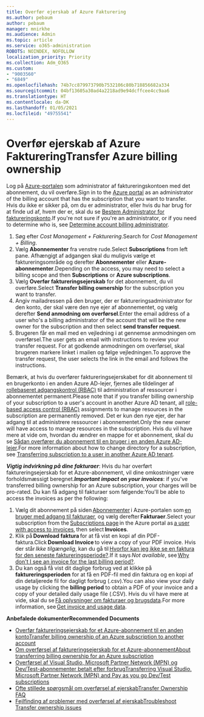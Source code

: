 ```yaml
---
title: Overfør ejerskab af Azure Fakturering
ms.author: pebaum
author: pebaum
manager: mnirkhe
ms.audience: Admin
ms.topic: article
ms.service: o365-administration
ROBOTS: NOINDEX, NOFOLLOW
localization_priority: Priority
ms.collection: Adm_O365
ms.custom:
- "9003560"
- "6849"
ms.openlocfilehash: 74b7cc879973790b7532106c80b718856682a334
ms.sourcegitcommit: 04bf13605a30ad4a2218ad9e94dcffcee4cc9aa6
ms.translationtype: HT
ms.contentlocale: da-DK
ms.lasthandoff: 01/05/2021
ms.locfileid: "49755541"
---
```

# <a name="transfer-azure-billing-ownership"></a><span data-ttu-id="98708-102">Overfør ejerskab af Azure Fakturering</span><span class="sxs-lookup"><span data-stu-id="98708-102">Transfer Azure billing ownership</span></span>

<span data-ttu-id="98708-103">Log på [Azure-portalen](https://portal.azure.com/) som administrator af faktureringskontoen med det abonnement, du vil overføre.</span><span class="sxs-lookup"><span data-stu-id="98708-103">Sign in to the [Azure portal](https://portal.azure.com/) as an administrator of the billing account that has the subscription that you want to transfer.</span></span> <span data-ttu-id="98708-104">Hvis du ikke er sikker på, om du er administrator, eller hvis du har brug for at finde ud af, hvem der er, skal du se [Bestem Administrator for faktureringskonto](https://docs.microsoft.com/azure/cost-management-billing/understand/subscription-transfer#whoisaa).</span><span class="sxs-lookup"><span data-stu-id="98708-104">If you're not sure if you're an administrator, or if you need to determine who is, see [Determine account billing administrator](https://docs.microsoft.com/azure/cost-management-billing/understand/subscription-transfer#whoisaa).</span></span>

1. <span data-ttu-id="98708-105">Søg efter _Cost Management + Fakturering_.</span><span class="sxs-lookup"><span data-stu-id="98708-105">Search for _Cost Management + Billing_.</span></span>
1. <span data-ttu-id="98708-106">Vælg **Abonnementer** fra venstre rude.</span><span class="sxs-lookup"><span data-stu-id="98708-106">Select **Subscriptions** from left pane.</span></span> <span data-ttu-id="98708-107">Afhængigt af adgangen skal du muligvis vælge et faktureringsområde og derefter **Abonnementer** eller **Azure-abonnementer**.</span><span class="sxs-lookup"><span data-stu-id="98708-107">Depending on the access, you may need to select a billing scope and then **Subscriptions** or **Azure subscriptions**.</span></span>
1. <span data-ttu-id="98708-108">Vælg **Overfør faktureringsejerskab** for det abonnement, du vil overføre.</span><span class="sxs-lookup"><span data-stu-id="98708-108">Select **Transfer billing ownership** for the subscription you want to transfer.</span></span>
1. <span data-ttu-id="98708-109">Angiv mailadressen på den bruger, der er faktureringsadministrator for den konto, der skal være den nye ejer af abonnementet, og vælg derefter **Send anmodning om overførsel**.</span><span class="sxs-lookup"><span data-stu-id="98708-109">Enter the email address of a user who's a billing administrator of the account that will be the new owner for the subscription and then select **send transfer request**.</span></span>
1. <span data-ttu-id="98708-110">Brugeren får en mail med en vejledning i at gennemse anmodningen om overførsel.</span><span class="sxs-lookup"><span data-stu-id="98708-110">The user gets an email with instructions to review your transfer request.</span></span> <span data-ttu-id="98708-111">For at godkende anmodningen om overførsel, skal brugeren markere linket i mailen og følge vejledningen.</span><span class="sxs-lookup"><span data-stu-id="98708-111">To approve the transfer request, the user selects the link in the email and follows the instructions.</span></span>

<span data-ttu-id="98708-112">Bemærk, at hvis du overfører faktureringsejerskabet for dit abonnement til en brugerkonto i en anden Azure AD-lejer, fjernes alle tildelinger af [rollebaseret adgangskontrol (RBAC)](https://docs.microsoft.com/azure/role-based-access-control/overview?WT.mc_id=Portal-Microsoft_Azure_Support) til administration af ressourcer i abonnementet permanent.</span><span class="sxs-lookup"><span data-stu-id="98708-112">Please note that if you transfer billing ownership of your subscription to a user's account in another Azure AD tenant, all [role-based access control (RBAC)](https://docs.microsoft.com/azure/role-based-access-control/overview?WT.mc_id=Portal-Microsoft_Azure_Support) assignments to manage resources in the subscription are permanently removed.</span></span> <span data-ttu-id="98708-113">Det er kun den nye ejer, der har adgang til at administrere ressourcer i abonnementet.</span><span class="sxs-lookup"><span data-stu-id="98708-113">Only the new owner will have access to manage resources in the subscription.</span></span> <span data-ttu-id="98708-114">Hvis du vil have mere at vide om, hvordan du ændrer en mappe for et abonnement, skal du se [Sådan overfører du abonnement til en bruger i en anden Azure AD-lejer](https://docs.microsoft.com/azure/active-directory/managed-identities-azure-resources/known-issues?WT.mc_id=Portal-Microsoft_Azure_Support).</span><span class="sxs-lookup"><span data-stu-id="98708-114">For more information about how to change directory for a subscription, see [Transferring subscription to a user in another Azure AD tenant](https://docs.microsoft.com/azure/active-directory/managed-identities-azure-resources/known-issues?WT.mc_id=Portal-Microsoft_Azure_Support).</span></span>

<span data-ttu-id="98708-115">_**Vigtig indvirkning på dine fakturaer**_: Hvis du har overført faktureringsejerskab for et Azure-abonnement, vil dine omkostninger være forholdsmæssigt beregnet.</span><span class="sxs-lookup"><span data-stu-id="98708-115">_**Important impact on your invoices**_: if you've transferred billing ownership for an Azure subscription, your charges will be pro-rated.</span></span> <span data-ttu-id="98708-116">Du kan få adgang til fakturaer som følgende:</span><span class="sxs-lookup"><span data-stu-id="98708-116">You'll be able to access the invoices as per the following:</span></span>  

1. <span data-ttu-id="98708-117">Vælg dit abonnement på siden [Abonnementer](https://portal.azure.com/#blade/Microsoft_Azure_Billing/SubscriptionsBlade) i Azure-portalen som [en bruger med adgang til fakturaer](https://docs.microsoft.com/azure/cost-management-billing/manage/manage-billing-access?WT.mc_id=Portal-Microsoft_Azure_Support), og vælg derefter **Fakturaer**.</span><span class="sxs-lookup"><span data-stu-id="98708-117">Select your subscription from the [Subscriptions page](https://portal.azure.com/#blade/Microsoft_Azure_Billing/SubscriptionsBlade) in the Azure portal as [a user with access to invoices](https://docs.microsoft.com/azure/cost-management-billing/manage/manage-billing-access?WT.mc_id=Portal-Microsoft_Azure_Support), then select **Invoices**.</span></span>
1. <span data-ttu-id="98708-118">Klik på **Download faktura** for at få vist en kopi af din PDF-faktura.</span><span class="sxs-lookup"><span data-stu-id="98708-118">Click **Download Invoice** to view a copy of your PDF invoice.</span></span> <span data-ttu-id="98708-119">Hvis der står _Ikke tilgængelig_, kan du gå til [Hvorfor kan jeg ikke se en faktura for den seneste faktureringsperiode?](https://docs.microsoft.com/azure/cost-management-billing/manage/download-azure-invoice-daily-usage-date?WT.mc_id=Portal-Microsoft_Azure_Support#noinvoice).</span><span class="sxs-lookup"><span data-stu-id="98708-119">If it says _Not available_, see [Why don't I see an invoice for the last billing period?](https://docs.microsoft.com/azure/cost-management-billing/manage/download-azure-invoice-daily-usage-date?WT.mc_id=Portal-Microsoft_Azure_Support#noinvoice).</span></span>
1. <span data-ttu-id="98708-120">Du kan også få vist dit daglige forbrug ved at klikke på **faktureringsperioden** for at få en PDF-fil med din faktura og en kopi af din detaljerede fil for dagligt forbrug (.csv).</span><span class="sxs-lookup"><span data-stu-id="98708-120">You can also view your daily usage by clicking the **billing period** to obtain a PDF of your invoice and a copy of your detailed daily usage file (.CSV).</span></span> <span data-ttu-id="98708-121">Hvis du vil have mere at vide, skal du se [Få oplysninger om fakturaer og brugsdata](https://docs.microsoft.com/azure/cost-management-billing/manage/download-azure-invoice-daily-usage-date?WT.mc_id=Portal-Microsoft_Azure_Support).</span><span class="sxs-lookup"><span data-stu-id="98708-121">For more information, see [Get invoice and usage data](https://docs.microsoft.com/azure/cost-management-billing/manage/download-azure-invoice-daily-usage-date?WT.mc_id=Portal-Microsoft_Azure_Support).</span></span>

<span data-ttu-id="98708-122">**Anbefalede dokumenter**</span><span class="sxs-lookup"><span data-stu-id="98708-122">**Recommended Documents**</span></span>

- [<span data-ttu-id="98708-123">Overfør faktureringsejerskab for et Azure-abonnement til en anden konto</span><span class="sxs-lookup"><span data-stu-id="98708-123">Transfer billing ownership of an Azure subscription to another account</span></span>](https://docs.microsoft.com/azure/cost-management-billing/manage/billing-subscription-transfer)
- [<span data-ttu-id="98708-124">Om overførsel af faktureringsejerskab for et Azure-abonnement</span><span class="sxs-lookup"><span data-stu-id="98708-124">About transferring billing ownership for an Azure subscription</span></span>](https://docs.microsoft.com//azure/cost-management-billing/understand/subscription-transfer)
- [<span data-ttu-id="98708-125">Overførsel af Visual Studio, Microsoft Partner Network (MPN) og Dev/Test-abonnementer betalt efter forbrug</span><span class="sxs-lookup"><span data-stu-id="98708-125">Transferring Visual Studio, Microsoft Partner Network (MPN) and Pay as you go Dev/Test subscriptions</span></span>](https://docs.microsoft.com/azure/billing/billing-subscription-transfer?WT.mc_id=Portal-Microsoft_Azure_Support#transferring-visual-studio-microsoft-partner-network-mpn-and-pay-as-you-go-devtest-subscriptions)
- [<span data-ttu-id="98708-126">Ofte stillede spørgsmål om overførsel af ejerskab</span><span class="sxs-lookup"><span data-stu-id="98708-126">Transfer Ownership FAQ</span></span>](https://docs.microsoft.com/azure/billing/billing-subscription-transfer?WT.mc_id=Portal-Microsoft_Azure_Support#frequently-asked-questions-faq-for-senders)
- [<span data-ttu-id="98708-127">Fejlfinding af problemer med overførsel af ejerskab</span><span class="sxs-lookup"><span data-stu-id="98708-127">Troubleshoot Transfer ownership issues</span></span>](https://docs.microsoft.com/azure/billing/billing-subscription-transfer?WT.mc_id=Portal-Microsoft_Azure_Support#troubleshooting)
